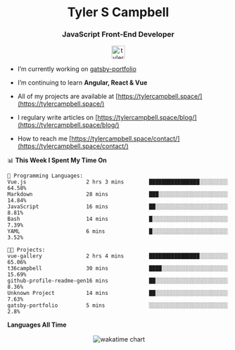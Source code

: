 <h1 align="center">Tyler S Campbell</h1>
<h3 align="center">JavaScript Front-End Developer</h3>
<p align="center">
<a href="https://linkedin.com/in/tyler-campbell36" target="blank"><img align="center" src="https://cdn.jsdelivr.net/npm/simple-icons@3.0.1/icons/linkedin.svg" alt="tyler-campbell36" height="30" width="30" /></a>
</p>

- I’m currently working on [gatsby-portfolio](https://github.com/t36campbell/gatsby-portfolio)

- I’m continuing to learn **Angular, React & Vue**

- All of my projects are available at [https://tylercampbell.space/](https://tylercampbell.space/)

- I regulary write articles on [https://tylercampbell.space/blog/](https://tylercampbell.space/blog/)

- How to reach me [https://tylercampbell.space/contact/](https://tylercampbell.space/contact/)

<!--START_SECTION:waka-->
📊 **This Week I Spent My Time On** 

```text
💬 Programming Languages: 
Vue.js                   2 hrs 3 mins        ████████████████░░░░░░░░░   64.58% 
Markdown                 28 mins             ███░░░░░░░░░░░░░░░░░░░░░░   14.84% 
JavaScript               16 mins             ██░░░░░░░░░░░░░░░░░░░░░░░   8.81% 
Bash                     14 mins             █░░░░░░░░░░░░░░░░░░░░░░░░   7.39% 
YAML                     6 mins              █░░░░░░░░░░░░░░░░░░░░░░░░   3.52%

🐱‍💻 Projects: 
vue-gallery              2 hrs 4 mins        ████████████████░░░░░░░░░   65.06% 
t36campbell              30 mins             ████░░░░░░░░░░░░░░░░░░░░░   15.69% 
github-profile-readme-gen16 mins             ██░░░░░░░░░░░░░░░░░░░░░░░   8.36% 
Unknown Project          14 mins             ██░░░░░░░░░░░░░░░░░░░░░░░   7.63% 
gatsby-portfolio         5 mins              ░░░░░░░░░░░░░░░░░░░░░░░░░   2.8%

```


<!--END_SECTION:waka-->
**Languages All Time** 
<p align="center">&nbsp;<img align="center" alt="wakatime chart"
src="https://wakatime.com/share/@738aac7f-8868-4bc3-a1df-4c36703ee4b6/ffb1a4eb-0234-4a6d-8897-da182b371844.png"/></p>

